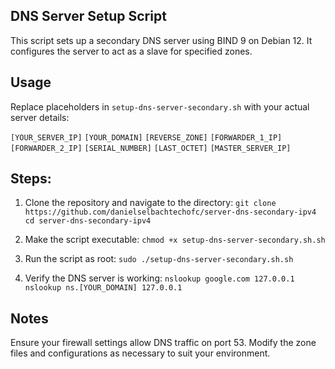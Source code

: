 ## DNS Server Setup Script
This script sets up a secondary DNS server using BIND 9 on Debian 12. It configures the server to act as a slave for specified zones.

## Usage
Replace placeholders in `setup-dns-server-secondary.sh` with your actual server details:

`[YOUR_SERVER_IP]`
`[YOUR_DOMAIN]`
`[REVERSE_ZONE]`
`[FORWARDER_1_IP]`
`[FORWARDER_2_IP]`
`[SERIAL_NUMBER]`
`[LAST_OCTET]`
`[MASTER_SERVER_IP]`

## Steps:

1. Clone the repository and navigate to the directory:
`git clone https://github.com/danielselbachtechofc/server-dns-secondary-ipv4`
`cd server-dns-secondary-ipv4`

2. Make the script executable:
`chmod +x setup-dns-server-secondary.sh.sh`

3. Run the script as root:
`sudo ./setup-dns-server-secondary.sh.sh`

4. Verify the DNS server is working:
`nslookup google.com 127.0.0.1`
`nslookup ns.[YOUR_DOMAIN] 127.0.0.1`

## Notes
Ensure your firewall settings allow DNS traffic on port 53.
Modify the zone files and configurations as necessary to suit your environment.
